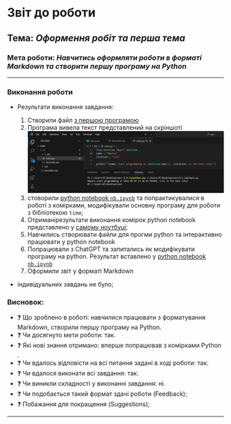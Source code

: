 # Звіт до роботи
## Тема: _Оформення робіт та перша тема_
### Мета роботи: _Навчитись оформляти роботи в форматі Markdown та створити першу програму на Python_
---
### Виконання роботи
- Результати виконання завдання:
    1. Створили файл [з першою програмою](main.py)
    1. Програма вивела текст представлений на скріншоті ![alt](1.png)
    1. стоворили [python notebook `nb.ipynb`](nb.ipynb) та попрактикувалися в роботі з комірками, модифікували основну програму для роботи з бібліотекою `time`;
    1. Отриманірезультати виконання комірок python notebook представлено у [самому ноутбуці](nb.ipynb);
    1. Навчились створювати файли для прогми python та інтерактивно працювати у python notebook 
    1. Попрацювали  з ChatGPT та запитались як модифікувати програму на python. Результат вставлено у [python notebook `nb.ipynb`](nb.ipynb)
    1. Оформили звіт у форматі Markdown


- індивідуальних завдань не було;




### Висновок: 
- :question: Що зроблено в роботі: навчилися працювати з форматування Markdown, створили першу програму на Python.
- :question: Чи досягнуто мети роботи: так.
- :question: Які нові знання отримано: вперше попрацював з комірками Python .
- :question: Чи вдалось відповісти на всі питання задані в ході роботи: так.
- :question: Чи вдалося виконати всі завдання: так.
- :question: Чи виникли складності у виконанні завдання: ні.
- :question: Чи подобається такий формат здачі роботи (Feedback);
- :question: Побажання для покращення (Suggestions);
---
